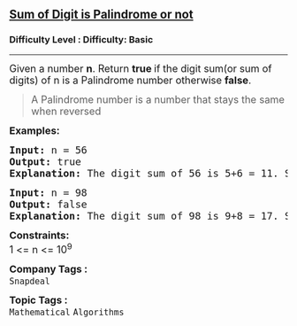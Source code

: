 <h2><a href="https://www.geeksforgeeks.org/problems/sum-of-digit-is-pallindrome-or-not2751/1">Sum of Digit is Palindrome or not</a></h2><h3>Difficulty Level : Difficulty: Basic</h3><hr><div class="problems_problem_content__Xm_eO"><p><span style="font-size: 18px;">Given a number&nbsp;<strong>n</strong>. Return <strong>true </strong>if the digit sum(or sum of digits) of n is a Palindrome number otherwise <strong>false</strong>.</span></p>
<blockquote>
<p><span style="font-size: 18px;">A Palindrome number is a number that stays the same when reversed<br></span></p>
</blockquote>
<p><strong><span style="font-size: 18px;">Examples:</span></strong></p>
<pre><span style="font-size: 18px;"><strong>Input: </strong>n = 56
<strong>Output: </strong>true
<strong>Explanation: </strong>The digit sum of 56 is 5+6 = 11. Since, 11 is a palindrome number.Thus, answer is true.</span></pre>
<pre><span style="font-size: 18px;"><strong>Input: </strong>n = 98
<strong>Output: </strong>false
<strong>Explanation: </strong>The digit sum of 98 is 9+8 = 17. Since 17 is not a palindrome,thus, answer is false.</span></pre>
<p><span style="font-size: 18px;"><strong>Constraints:</strong><br>1 &lt;= n &lt;= 10<sup>9</sup></span></p></div><p><span style=font-size:18px><strong>Company Tags : </strong><br><code>Snapdeal</code>&nbsp;<br><p><span style=font-size:18px><strong>Topic Tags : </strong><br><code>Mathematical</code>&nbsp;<code>Algorithms</code>&nbsp;